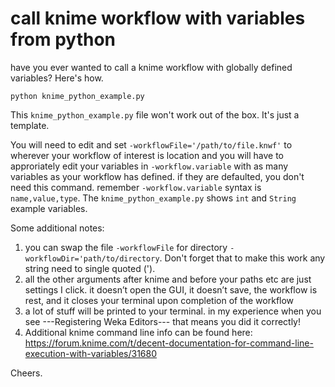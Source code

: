 # call knime workflow with variables from python
have you ever wanted to call a knime workflow with globally defined variables? Here's how.

```
python knime_python_example.py
```
This `knime_python_example.py` file won't work out of the box. It's just a template.

You will need to edit and set `-workflowFile='/path/to/file.knwf'` to wherever your workflow of interest is location and you will have to approriately edit your variables in `-workflow.variable` with as many variables as your workflow has defined. if they are defaulted, you don't need this command. remember `-workflow.variable` syntax is `name,value,type`. The `knime_python_example.py` shows `int` and `String` example variables.  

Some additional notes:

1) you can swap the file `-workflowFile` for directory `-workflowDir='path/to/directory`. Don't forget that to make this work any string need to single quoted ('). 
2) all the other arguments after knime and before your paths etc are just settings I click. it doesn’t open the GUI, it doesn’t save, the workflow is rest, and it closes your terminal upon completion of the workflow
3) a lot of stuff will be printed to your terminal. in my experience when you see ---Registering Weka Editors--- that means you did it correctly!
4) Additional knime command line info can be found here: https://forum.knime.com/t/decent-documentation-for-command-line-execution-with-variables/31680

Cheers.
